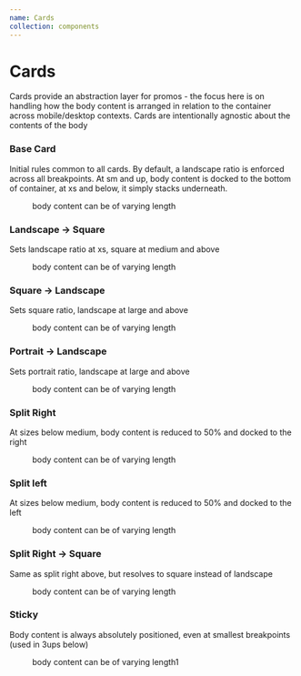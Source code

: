 ```yaml
---
name: Cards
collection: components
---
```


# Cards
Cards provide an abstraction layer for promos - the focus here is on handling how the 
body content is arranged in relation to the container across mobile/desktop contexts. 
Cards are intentionally agnostic about the contents of the body

<article class="card-examples">
  <section class="card-examples__sidebar">
    <h3>Base Card</h3>
    <p>Initial rules common to all cards. By default, a landscape ratio is enforced across all breakpoints. 
      At sm and up, body content is docked to the bottom of container, at xs and below, it  simply stacks underneath.</p>
    <figure class="card">
      <div class="card__mask"></div>
			<figcaption class="card__body">
        body content can be of varying length 
      </figcaption>
    </figure>
    <h3>Landscape -> Square</h3>
    <p>Sets landscape ratio at xs, square at medium and above</p>
    <figure class="card card--landscape-to-square">
      <div class="card__mask"></div>
			<figcaption class="card__body">
        body content can be of varying length
      </figcaption>
    </figure>
    <h3>Square -> Landscape</h3>
    <p>Sets square ratio, landscape at large and above</p>
    <figure class="card card--square-to-landscape">
      <div class="card__mask"></div>
			<figcaption class="card__body">
        body content can be of varying length
      </figcaption>
    </figure>
    <h3>Portrait -> Landscape</h3>
    <p>Sets portrait ratio, landscape at large and above</p>
    <figure class="card card--from-portrait">
      <div class="card__mask"></div>
			<figcaption class="card__body">
        body content can be of varying length
      </figcaption>
    </figure>
    <h3>Split Right</h3>
    <p>At sizes below medium, body content is reduced to 50% and docked to the right</p>
    <figure class="card card--split-right">
      <div class="card__mask"></div>
			<figcaption class="card__body">
        body content can be of varying length
      </figcaption>
    </figure>
    <h3>Split left</h3>
    <p>At sizes below medium, body content is reduced to 50% and docked to the left</p>
    <figure class="card card--split-left">
      <div class="card__mask"></div>
			<figcaption class="card__body">
        body content can be of varying length
      </figcaption>
    </figure>
    <h3>Split Right -> Square</h3>
    <p>Same as split right above, but resolves to square instead of landscape</p>
    <figure class="card card--split-right card--landscape-to-square">
      <div class="card__mask"></div>
			<figcaption class="card__body">
        body content can be of varying length
      </figcaption>
    </figure>
    <h3>Sticky</h3>
    <p>Body content is always absolutely positioned, even at smallest breakpoints (used in 3ups below)</p>
    <figure class="card card--sticky">
      <div class="card__mask"></div>
			<figcaption class="card__body">
        body content can be of varying length1
      </figcaption>
    </figure>
  </section>
</article>











